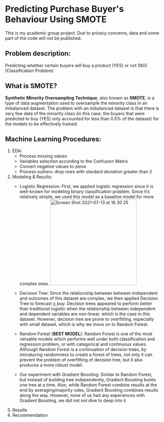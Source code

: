 # Predicting Purchase Buyer's Behaviour Using SMOTE
This is my academic group project. Due to privacy concerns, data and some part of the code will not be published.

## Problem description:
Predicting whether certain buyers will buy a product (YES) or not (NO) (Classification Problem)

## What is SMOTE?
**Synthetic Minority Oversampling Technique**, also known as **SMOTE**, is a type of data augmentation used to oversample the minority class in an imbalanced dataset. The problem with an imbalanced dataset is that there is very few data of the minority class (in this case, the buyers that were predicted to buy (YES) only accounted for less than 0.5% of the dataset) for the models to be effectively trained.

## Machine Learning Procedures:
1. EDA:
   - Process missing values
   - Variables selection according to the Confusion Matrix
   - Convert negative values to zeros
   - Process outliers: drop rows with stardard deviation greater than 2
2. Modeling & Results:
   - Logistic Regression: First, we applied logistic regression since it is well-known for modeling binary classification problem. Since it’s relatively simple, we used this model as a baseline model for more complex ones.
     <img width="281" alt="Screen Shot 2021-07-13 at 16 30 25" src="https://user-images.githubusercontent.com/63483928/125538038-3ce1af9a-d84f-4b62-b2b1-f63f01176032.png">
   
   - Decision Tree: Since the relationship between between independent and outcomes of this dataset are complex, we then applied Decision Tree to forecast y_buy. Decision trees appeared to perform better than traditional logistic when the relationship between independent and dependent variables are non-linear, which is the case in this dataset. However, decision tree are prone to overfitting, especially with small dataset, which is why we move on to Random Forest.
   - Random Forest (**BEST MODEL**): Random Forest is one of the most versatile models which performs well under both classification and regression problem, or with categorical and continuous values. Although Random Forest is a continuation of decision trees, by introducing randomness to create a forest of trees, not only it can prevent the problem of overfitting of decision tree, but it also produces a more robust model. 
   - Our experiment with Gradient Boosting: Similar to Random Forest, but instead of building tree independently, Gradient Boosting builds one tree at a time. Also, while Random Forest combine results at the end by averaging/majority rules, Gradient Boosting combines results along the way. However, none of us had any experiences with Gradient Boosting, we did not not dive to deep into it 
3. Results
4. Recommendation
